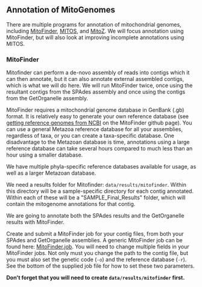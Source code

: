 ## Annotation of MitoGenomes
There are multiple programs for annotation of mitochondrial genomes, including [MitoFinder](https://github.com/RemiAllio/MitoFinder), [MITOS](https://gitlab.com/Bernt/MITOS), and [MitoZ](https://github.com/linzhi2013/MitoZ). We will focus annotation using MitoFinder, but will also look at improving incomplete annotations using MITOS.

### MitoFinder
Mitofinder can perform a de-novo assembly of reads into contigs which it can then annotate, but it can also annotate external assembled contigs, which is what we will do here. We will run MitoFinder twice, once using the resultant contigs from the SPAdes assembly and once using the contigs from the GetOrganelle assembly. 

MitoFinder requires a mitochondrial genome database in GenBank (.gb) format.  It is relatively easy to generate your own reference database (see [getting reference genomes from NCBI](https://github.com/RemiAllio/MitoFinder?tab=readme-ov-file#how-to-get-reference-mitochondrial-genomes-from-ncbi) on the MitoFinder github page). You can use a general Metazoa reference database for all your assemblies, regardless of taxa, or you can create a taxa-specific database. One disadvantage to the Metazoan database is time, annotations using a large reference database can take several hours compared to much less than an hour using a smaller database.  

We have multiple phyla-specific reference databases available for usage, as well as a larger Metazoan database.

We need a results folder for Mitofinder: `data/results/mitofinder`. Within this directory will be a sample-specific directory for each contig annotated. Within each of these will be a "SAMPLE_Final_Results" folder, which will contain the mitogenome annotations for that contig.

We are going to annotate both the SPAdes results and the GetOrganelle results with MitoFinder.

Create and submit a MitoFinder job for your contig files, from both your SPAdes and GetOrganelle assemblies. A generic MitoFinder job can be found here: [MitoFinder.job](https://github.com/SmithsonianWorkshops/Genome_Skimming_Workshop_LAB_2024/blob/main/job_files/mitofinder.job). You will need to change multiple fields in your MitoFinder jobs. Not only must you change the path to the contig file, but you must also set the genetic code (`-o`) and the reference database (`-r`). See the bottom of the supplied job file for how to set these two parameters.

**Don't forget that you will need to create `data/results/mitofinder` first.**